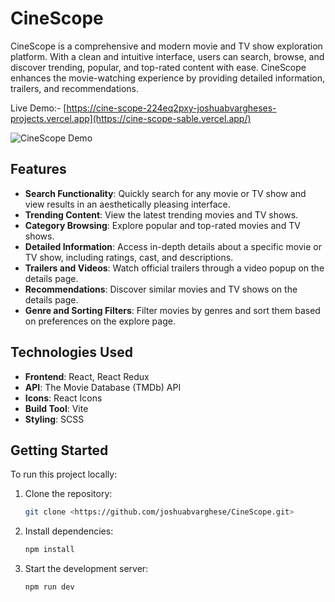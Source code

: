 # CineScope

CineScope is a comprehensive and modern movie and TV show exploration platform. With a clean and intuitive interface, users can search, browse, and discover trending, popular, and top-rated content with ease. CineScope enhances the movie-watching experience by providing detailed information, trailers, and recommendations.

Live Demo:- [https://cine-scope-224eq2pxy-joshuabvargheses-projects.vercel.app](https://cine-scope-sable.vercel.app/)

![CineScope Demo](/Users/joshuavarghese/CineScope/src/assets/demo.gif)

## Features

- **Search Functionality**: Quickly search for any movie or TV show and view results in an aesthetically pleasing interface.
- **Trending Content**: View the latest trending movies and TV shows.
- **Category Browsing**: Explore popular and top-rated movies and TV shows.
- **Detailed Information**: Access in-depth details about a specific movie or TV show, including ratings, cast, and descriptions.
- **Trailers and Videos**: Watch official trailers through a video popup on the details page.
- **Recommendations**: Discover similar movies and TV shows on the details page.
- **Genre and Sorting Filters**: Filter movies by genres and sort them based on preferences on the explore page.

## Technologies Used

- **Frontend**: React, React Redux
- **API**: The Movie Database (TMDb) API
- **Icons**: React Icons
- **Build Tool**: Vite
- **Styling**: SCSS

## Getting Started

To run this project locally:

1. Clone the repository:
   ```bash
   git clone <https://github.com/joshuabvarghese/CineScope.git>
   ```
2. Install dependencies:
   ```bash
   npm install
   ```
3. Start the development server:
   ```bash
   npm run dev
   ```
